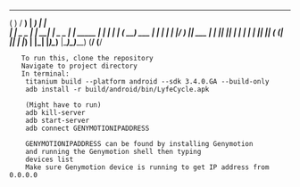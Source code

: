  _               ___       _______            _        
( )             / __)     | ______)          | |       
| |     _   _ _| |__ _____| |     _   _  ____| | _____ 
| |    | | | (_   __) ___ | |    | | | |/ ___) || ___ |
| |____| |_| | | |  | ____| |____| |_| ( (___| || ____|
|_______)__  | |_|  |_____)\______)__  |\____)\_)_____)
       (____/                    (____/                

       To run this, clone the repository
       Navigate to project directory
       In terminal:
       	titanium build --platform android --sdk 3.4.0.GA --build-only
       	adb install -r build/android/bin/LyfeCycle.apk

       	(Might have to run)
       	adb kill-server
       	adb start-server
       	adb connect GENYMOTIONIPADDRESS

       	GENYMOTIONIPADDRESS can be found by installing Genymotion
       	and running the Genymotion shell then typing
       	devices list
       	Make sure Genymotion device is running to get IP address from 0.0.0.0


